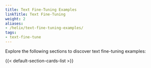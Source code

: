 ```yaml
---
title: Text Fine-Tuning Examples
linkTitle: Text Fine-Tuning
weight: 2
aliases:
- /helix/text-fine-tuning-examples/
tags:
- text-fine-tune
---
```


Explore the following sections to discover text fine-tuning examples:

<!--more-->

{{< default-section-cards-list >}}
